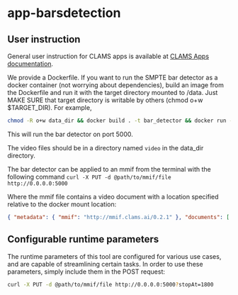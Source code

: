 # app-barsdetection

## User instruction

General user instruction for CLAMS apps is available at [CLAMS Apps documentation](https://apps.clams.ai/clamsapp/).

We provide a Dockerfile. If you want to run the SMPTE bar detector as a docker container (not worrying about dependencies), build an image from the Dockerfile and run it with the target directory mounted to /data. Just MAKE SURE that target directory is writable by others (chmod o+w $TARGET_DIR). For example,

```bash
chmod -R o+w data_dir && docker build . -t bar_detector && docker run --rm -p 5000:5000 -v data_dir:/data bar_detector
```

This will run the bar detector on port 5000.

The video files should be in a directory named `video` in the data_dir directory.

The bar detector can be applied to an mmif from the terminal with the following command `curl -X PUT -d @path/to/mmif/file http://0.0.0.0:5000`

Where the mmif file contains a video document with a location specified relative to the docker mount location:

```json
{ "metadata": { "mmif": "http://mmif.clams.ai/0.2.1" }, "documents": [ { "@type": "http://mmif.clams.ai/0.2.1/vocabulary/VideoDocument", "properties": { "mime": "video", "location": "/data/video/cpb-aacip-29-00ns1swq.h264.mp4", "id": "d1" } } ], "views": [] }
```

## Configurable runtime parameters

The runtime parameters of this tool are configured for various use cases, and are capable of streamlining certain tasks. In order to use these parameters, simply include them in the POST request:

```bash
curl -X PUT -d @path/to/mmif/file http://0.0.0.0:5000?stopAt=1800
```


